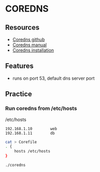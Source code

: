 # COREDNS

## Resources

- [Coredns github](https://github.com/coredns/coredns)
- [Coredns manual](https://coredns.io/manual/toc/)
- [Coredns installation](https://coredns.io/manual/toc/#installation)

## Features

- runs on port 53, default dns server port

## Practice

### Run coredns from /etc/hosts

/etc/hosts
```
192.168.1.10        web
192.168.1.11        db
```

```sh
cat > Corefile
. {
    hosts /etc/hosts
}
```
`./coredns`